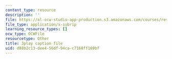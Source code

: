 ```yaml
---
content_type: resource
description: ''
file: https://ol-ocw-studio-app-production.s3.amazonaws.com/courses/res-18-009-learn-differential-equations-up-close-with-gilbert-strang-and-cleve-moler-fall-2015/d88b2c13dee456df94cac7168ff169bf_LwSk9M5lJx4.vtt
file_type: application/x-subrip
learning_resource_types: []
ocw_type: OCWFile
resourcetype: Other
title: 3play caption file
uid: d88b2c13-dee4-56df-94ca-c7168ff169bf
---
```

